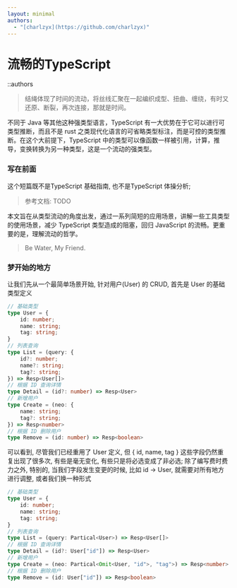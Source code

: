 ```yaml
---
layout: minimal
authors:
  - "[charlzyx](https://github.com/charlzyx)"
---
```


# 流畅的TypeScript
::authors

> 结绳体现了时间的流动，将丝线汇聚在一起编织成型、扭曲、缠绕，有时又还原、断裂，再次连接，那就是时间。

不同于 Java 等其他这种强类型语言，TypeScript 有一大优势在于它可以进行可类型推断，而且不是 rust 之类现代化语言的可省略类型标注，而是可控的类型推断。在这个大前提下，TypeScript 中的类型可以像函数一样被引用，计算，推导，变换转换为另一种类型，这是一个流动的强类型。
### 写在前面

这个短篇既不是TypeScript 基础指南, 也不是TypeScript 体操分析; 

> 参考文档: TODO

本文旨在从类型流动的角度出发，通过一系列简短的应用场景，讲解一些工具类型的使用场景，减少 TypeScript 类型造成的阻塞，回归 JavaScript 的流畅。更重要的是，理解流动的哲学。

> Be Water, My Friend.

###  梦开始的地方
让我们先从一个最简单场景开始, 针对用户(User) 的 CRUD, 首先是 User 的基础类型定义

```ts twoslash
// 基础类型
type User = {
	id: number;
	name: string;
	tag: string;
}
// 列表查询
type List = (query: {
	id?: number;
	name?: string;
	tag?: string;
}) => Resp<User[]>
// 根据 ID 查询详情
type Detail = (id?: number) => Resp<User>
// 新增用户
type Create = (neo: {
	name: string;
	tag?: string;
}) => Resp<number>
// 根据 ID 删除用户
type Remove = (id: number) => Resp<boolean>
```


可以看到, 尽管我们已经重用了 User 定义, 但 { id, name, tag } 这些字段仍然重复出现了很多次, 有些是毫无变化, 有些只是将必选变成了非必选; 
除了编写费时费力之外, 特别的, 当我们字段发生变更的时候, 比如 id -> User,  就需要对所有地方进行调整, 或者我们换一种形式

```ts twoslash
// 基础类型
type User = {
	id: number;
	name: string;
	tag: string;
}
// 列表查询
type List = (query: Partical<User>) => Resp<User[]>
// 根据 ID 查询详情
type Detail = (id?: User["id"]) => Resp<User>
// 新增用户
type Create = (neo: Partical<Omit<User, "id">, "tag">) => Resp<number>
// 根据 ID 删除用户
type Remove = (id: User["id"]) => Resp<boolean>
```





